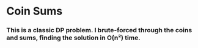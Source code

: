 # Coin Sums

### This is a classic DP problem. I brute-forced through the coins and sums, finding the solution in O(n²) time.
